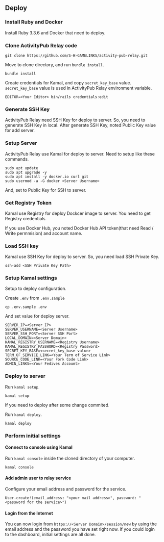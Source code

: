 ## Deploy
### Install Ruby and Docker

Install Ruby 3.3.6 and Docker that need to deploy.

### Clone ActivityPub Relay code

```console
git clone https://github.com/S-H-GAMELINKS/activity-pub-relay.git
```

Move to clone directory, and run `bundle install`.

```console
bundle install
```

Create credentials for Kamal, and copy `secret_key_base` value.
`secret_key_base` value is used in ActivityPub Relay environment variable.

```
EDITOR=<Your Editor> bin/rails credentials:edit
```

### Generate SSH Key

ActivityPub Relay need SSH Key for deploy to server.
So, you need to generate SSH Key in local.
After generate SSH Key, noted Public Key value for add server.

### Setup Server

ActivityPub Relay use Kamal for deploy to server.
Need to setup like these commands.

```console
sudo apt update
sudo apt upgrade -y
sudo apt install -y docker.io curl git
sudo usermod -a -G docker <Server Username>
```

And, set to Public Key for SSH to server.

### Get Registry Token

Kamal use Registry for deploy Dockcer image to server.
You need to get Registry credentials.

If you use Docker Hub, you noted Docker Hub API token(that need Read / Write permmision) and account name.

### Load SSH key

Kamal use SSH Key for deploy to server.
So, you need load SSH Private Key.

```console
ssh-add <SSH Private Key Path>
```

### Setup Kamal settings

Setup to deploy configuration.

Create `.env` from `.env.sample`

```console
cp .env.sample .env
```

And set value for deploy server.

```
SERVER_IP=<Server IP>
SERVER_USERNAME=<Server Username>
SERVER_SSH_PORT=<Server SSH Port>
LOCAL_DOMAIN=<Server Domain>
KAMAL_REGISTRY_USERNAME=<Registry Username>
KAMAL_REGISTRY_PASSWORD=<Registry Password>
SECRET_KEY_BASE=<secret_key_base value>
TERM_OF_SERVICE_LINK=<Your Term of Service Link>
SOURCE_CODE_LINK=<Your Fork Code Link>
ADMIN_LINKS=<Your Fedives Account>
```

### Deploy to server

Run `kamal setup`.

```console
kamal setup
```

If you need to deploy after some change commited.

Run `kamal deploy`.

```console
kamal deploy
```


### Perform initial settings

#### Connect to console using Kamal

Run `kamal console` inside the cloned directory of your computer.

```console
kamal console
```

#### Add admin user to relay service

Configure your email address and password for the service.

```console
User.create!(email_address: "<your mail address>", password: "<password for the service>")
```

#### Login from the Internet

You can now login from `https://<Server Domain>/session/new` by using the email address and the password you have set right now.
If you could login to the dashboard, initial settings are all done.

